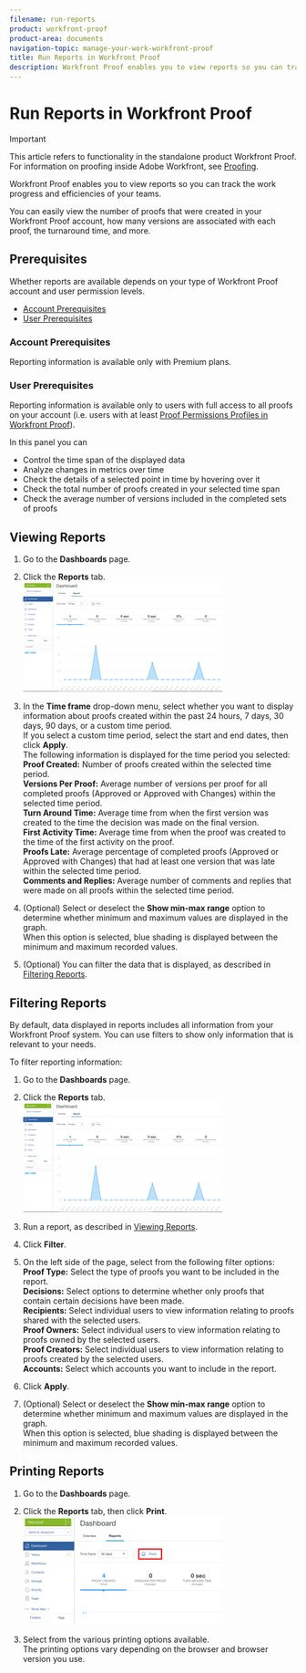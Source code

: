 ```yaml
---
filename: run-reports
product: workfront-proof
product-area: documents
navigation-topic: manage-your-work-workfront-proof
title: Run Reports in Workfront Proof
description: Workfront Proof enables you to view reports so you can track the work progress and efficiencies of your teams.
---
```


# Run Reports in Workfront Proof

>[!IMPORTANT]
>
>This article refers to functionality in the standalone product Workfront Proof. For information on proofing inside Adobe Workfront, see [Proofing](../../../review-and-approve-work/proofing/proofing.md).

Workfront Proof enables you to view reports&nbsp;so you can track the work progress and efficiencies of your teams.

You can easily view the number of&nbsp;proofs that were&nbsp;created in your Workfront Proof account, how many versions are associated with each proof, the turnaround time, and more.

## Prerequisites

Whether reports&nbsp;are available depends on your type of Workfront Proof account and user permission levels.

* [Account Prerequisites](#account-prerequisites) 
* [User Prerequisites](#user-prerequisites)

### Account Prerequisites

Reporting&nbsp;information is available only with Premium plans.

<!--
<MadCap:conditionalText data-mc-conditions="QuicksilverOrClassic.Draft mode">
&nbsp;If you want to know more, contact your Account Manager.
</MadCap:conditionalText>
-->

### User Prerequisites

Reporting&nbsp;information is available only to users with full access to all proofs on your account (i.e. users with at least [Proof Permissions Profiles in Workfront Proof](../../../workfront-proof/wp-acct-admin/account-settings/proof-perm-profiles-in-wp.md)).

In this panel you can

* Control the time span of the displayed data
* Analyze changes in metrics over time
* Check the details of a selected point in time by hovering over it
* Check the total number of proofs created in your selected time span
* Check the average number of versions included in the completed sets of proofs

## Viewing Reports

1. Go to the **Dashboards** page.
1. Click the **Reports** tab.  
   ![proof_reports.png](assets/proof-reports-350x193.png)

1. In the **Time frame** drop-down menu, select&nbsp;whether you want to display information about proofs created within the past 24 hours, 7 days, 30 days, 90 days, or a custom time period.  
   If you select a custom time period, select the start and end dates, then click **Apply**.  
   The following information is displayed for the time period you selected:  
   **Proof Created:**&nbsp;Number of proofs created within the selected time period.  
   **Versions Per Proof:**&nbsp;Average number of versions per proof for all completed proofs (Approved or Approved with Changes) within the selected time period.  
   **Turn Around Time:**&nbsp;Average time from when the first version was created to the time the decision was made on the final version.  
   **First Activity Time:**&nbsp;Average time from when the proof was created to the time of the first activity on the proof.  
   **Proofs Late:**&nbsp;Average percentage of completed proofs (Approved or Approved with Changes) that had at least one version that was late within the selected time period.  
   **Comments and Replies:**&nbsp;Average number of comments and replies that were made on all proofs within the selected time period.

1. (Optional) Select or deselect the **Show min-max range** option to determine whether minimum and maximum values are displayed in the graph.   
   When this option is selected, blue shading is displayed between the minimum and maximum recorded values.

1. (Optional) You can filter the data that is displayed, as described in [Filtering Reports](#filtering-reports).

## Filtering Reports

By default, data displayed in reports&nbsp;includes all information from your Workfront Proof system. You can use filters to show only information that is relevant to your needs.

To filter reporting information:&nbsp;

1. Go to the **Dashboards** page.
1. Click the **Reports** tab.  
   ![proof_reports.png](assets/proof-reports-350x193.png)

1. Run a report, as described in [Viewing Reports](#viewing-reports).
1. Click **Filter**.  

1. On the left side of the page, select from the following filter options:  
   **Proof Type:** Select the type of proofs you want to be included in the report.  
   **Decisions:** Select options to determine whether only proofs that contain&nbsp;certain decisions have been made.   
   **Recipients:**&nbsp;Select individual users to view information relating to proofs shared with the&nbsp;selected users.   
   **Proof Owners:** Select individual users to view information relating to proofs owned&nbsp;by the&nbsp;selected users.  
   **Proof Creators:**&nbsp;Select individual users to view information relating to proofs created by the&nbsp;selected users.  
   **Accounts:** Select which accounts&nbsp;you want to include in the report.

1. Click **Apply**.
1. (Optional) Select or deselect the **Show min-max range** option to determine whether minimum and maximum values are displayed in the graph.   
   When this option is selected, blue shading is displayed between the minimum and maximum recorded values.

## Printing Reports

1. Go to the **Dashboards** page.
1. Click the **Reports** tab, then click **Print**.  
   ![proof_reports_print.png](assets/proof-reports-print-350x191.png)

1. Select from the various printing options available.  
   The printing options vary depending on&nbsp;the&nbsp;browser&nbsp;and browser version you use.

